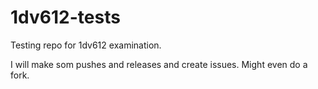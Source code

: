 # 1dv612-tests
Testing repo for 1dv612 examination.

I will make som pushes and releases and create issues. Might even do a fork.
